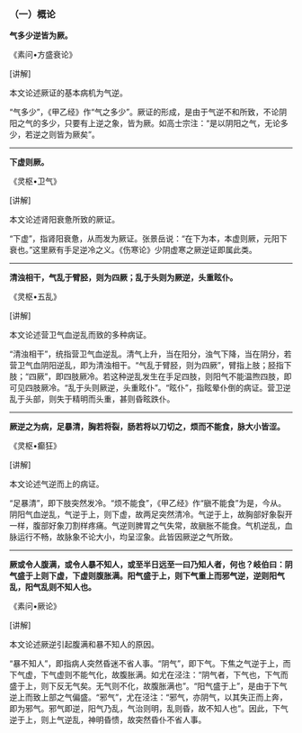 ### （一）概论

**气多少逆皆为厥。**

​《素问•方盛衰论》

[讲解]

本文论述厥证的基本病机为气逆。

“气多少”，《甲乙经》作“气之多少”。厥证的形成，是由于气逆不和所致，不论阴阳之气的多少，只要有上逆之象，皆为厥。如高士宗注：“是以阴阳之气，无论多少，若逆之则皆为厥矣”。

* * *

**下虚则厥。**

​《灵枢•卫气》

[讲解]

本文论述肾阳衰惫所致的厥证。

“下虚”，指肾阳衰惫，从而发为厥证。张景岳说：“在下为本，本虚则厥，元阳下衰也。”这里厥有手足逆冷之义。《伤寒论》少阴虚寒之厥逆证即属此类。

* * *

**清浊相干，气乱于臂胫，则为四厥；乱于头则为厥逆，头重眩仆。**

​《灵枢•五乱》

[讲解]

本文论述营卫气血逆乱而致的多种病证。

“清浊相干”，统指营卫气血逆乱。清气上升，当在阳分，浊气下降，当在阴分，若营卫气血阴阳逆乱，即为清浊相干。“气乱于臂胫，则为四厥”，臂指上肢；胫指下肢；“四厥”，即四肢厥冷。若这种逆乱发生在手足四肢，则阳气不能温煦四肢，即可见四肢厥冷。“乱于头则厥逆，头重眩仆”。“眩仆”，指眩晕仆倒的病证。营卫逆乱于头部，则失于精明而头重，甚则昏眩跌仆。

* * *

**厥逆之为病，足暴清，胸若将裂，肠若将以刀切之，烦而不能食，脉大小皆涩。**

​《灵枢•癫狂》

[讲解]

本文论述气逆而上的病证。

“足暴清”，即下肢突然发冷。“烦不能食”，《甲乙经》作“䐜不能食”为是，今从。阴阳气血逆乱，气逆于上，则下虚，故两足突然清冷。气逆于上，故胸部好象裂开一样，腹部好象刀割样疼痛。气逆则脾胃之气失常，故䐜胀不能食。气机逆乱，血脉运行不畅，故脉象不论大小，均呈涩象。此皆因厥逆之气所致。

* * *

**厥或令人腹满，或令人暴不知人，或至半日远至一曰乃知人者，何也？岐伯曰：阴气盛于上则下虚，下虚则腹胀满。阳气盛于上，则下气重上而邪气逆，逆则阳气乱，阳气乱则不知人也。**

​《素问•厥论》

[讲解]

本文论述厥逆引起腹满和暴不知人的原因。

“暴不知人”，即指病人突然昏迷不省人事。“阴气”，即下气。下焦之气逆于上，而下气虚，下气虚则不能气化，故腹胀满。如尤在泾注：“阴气者，下气也，下气而盛于上，则下反无气矣。无气则不化，故腹胀满也”。“阳气盛于上”，是由于下气逆上而致上部之气偏盛。“邪气”，尤在泾注：“邪气，亦阴气，以其失正而上奔，即为邪气。邪气即逆，阳气乃乱，气治则明，乱则昏，故不知人也”。因此，下气逆于上，则上气逆乱，神明昏愦，故突然昏仆不省人事。


